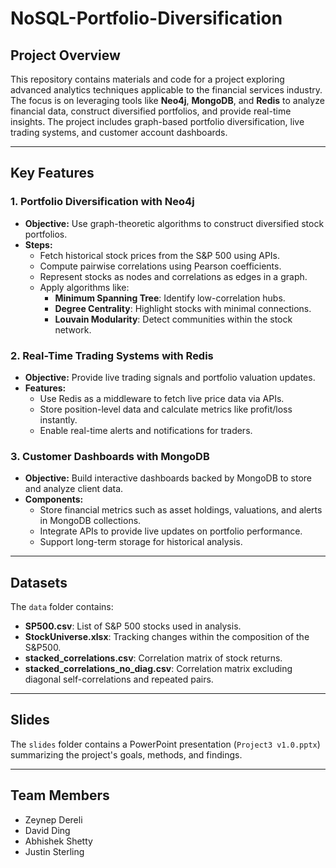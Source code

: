 # NoSQL-Portfolio-Diversification


## Project Overview

This repository contains materials and code for a project exploring advanced analytics techniques applicable to the financial services industry. The focus is on leveraging tools like **Neo4j**, **MongoDB**, and **Redis** to analyze financial data, construct diversified portfolios, and provide real-time insights. The project includes graph-based portfolio diversification, live trading systems, and customer account dashboards.

---


## Key Features

### **1. Portfolio Diversification with Neo4j**
- **Objective:** Use graph-theoretic algorithms to construct diversified stock portfolios.
- **Steps:**
  - Fetch historical stock prices from the S&P 500 using APIs.
  - Compute pairwise correlations using Pearson coefficients.
  - Represent stocks as nodes and correlations as edges in a graph.
  - Apply algorithms like:
    - **Minimum Spanning Tree**: Identify low-correlation hubs.
    - **Degree Centrality**: Highlight stocks with minimal connections.
    - **Louvain Modularity**: Detect communities within the stock network.

### **2. Real-Time Trading Systems with Redis**
- **Objective:** Provide live trading signals and portfolio valuation updates.
- **Features:**
  - Use Redis as a middleware to fetch live price data via APIs.
  - Store position-level data and calculate metrics like profit/loss instantly.
  - Enable real-time alerts and notifications for traders.

### **3. Customer Dashboards with MongoDB**
- **Objective:** Build interactive dashboards backed by MongoDB to store and analyze client data.
- **Components:**
  - Store financial metrics such as asset holdings, valuations, and alerts in MongoDB collections.
  - Integrate APIs to provide live updates on portfolio performance.
  - Support long-term storage for historical analysis.

---

## Datasets

The `data` folder contains:
- **SP500.csv**: List of S&P 500 stocks used in analysis.
- **StockUniverse.xlsx**: Tracking changes within the composition of the S&P500.
- **stacked_correlations.csv**: Correlation matrix of stock returns.
- **stacked_correlations_no_diag.csv**: Correlation matrix excluding diagonal self-correlations and repeated pairs.

---


## Slides

The `slides` folder contains a PowerPoint presentation (`Project3 v1.0.pptx`) summarizing the project's goals, methods, and findings.

---

## Team Members


* Zeynep Dereli
* David Ding
* Abhishek Shetty
* Justin Sterling

